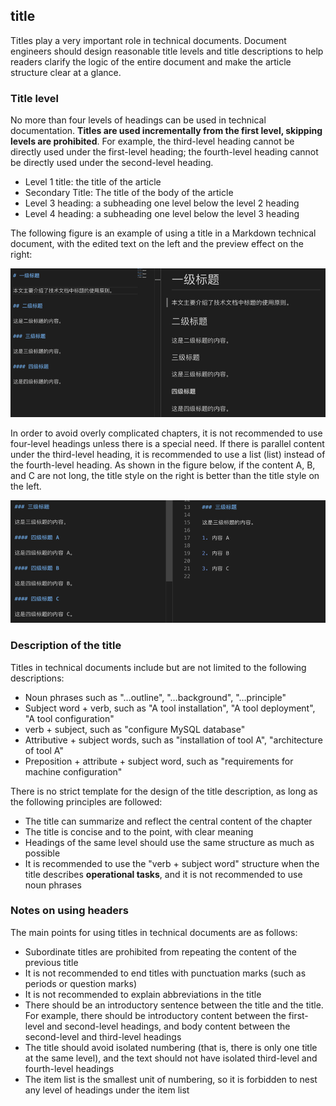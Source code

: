 ## title

Titles play a very important role in technical documents. Document engineers should design reasonable title levels and title descriptions to help readers clarify the logic of the entire document and make the article structure clear at a glance.

### Title level

No more than four levels of headings can be used in technical documentation. **Titles are used incrementally from the first level, skipping levels are prohibited**. For example, the third-level heading cannot be directly used under the first-level heading; the fourth-level heading cannot be directly used under the second-level heading.

- Level 1 title: the title of the article
- Secondary Title: The title of the body of the article
- Level 3 heading: a subheading one level below the level 2 heading
- Level 4 heading: a subheading one level below the level 3 heading

The following figure is an example of using a title in a Markdown technical document, with the edited text on the left and the preview effect on the right:

![](../media/heading-levels.png)

In order to avoid overly complicated chapters, it is not recommended to use four-level headings unless there is a special need. If there is parallel content under the third-level heading, it is recommended to use a list (list) instead of the fourth-level heading. As shown in the figure below, if the content A, B, and C are not long, the title style on the right is better than the title style on the left.

![](../media/headings-or-lists.png)

### Description of the title

Titles in technical documents include but are not limited to the following descriptions:

- Noun phrases such as "…outline", "…background", "…principle"
- Subject word + verb, such as "A tool installation", "A tool deployment", "A tool configuration"
- verb + subject, such as "configure MySQL database"
- Attributive + subject words, such as "installation of tool A", "architecture of tool A"
- Preposition + attribute + subject word, such as "requirements for machine configuration"

There is no strict template for the design of the title description, as long as the following principles are followed:

- The title can summarize and reflect the central content of the chapter
- The title is concise and to the point, with clear meaning
- Headings of the same level should use the same structure as much as possible
- It is recommended to use the "verb + subject word" structure when the title describes **operational tasks**, and it is not recommended to use noun phrases
### Notes on using headers

The main points for using titles in technical documents are as follows:

- Subordinate titles are prohibited from repeating the content of the previous title
- It is not recommended to end titles with punctuation marks (such as periods or question marks)
- It is not recommended to explain abbreviations in the title
- There should be an introductory sentence between the title and the title. For example, there should be introductory content between the first-level and second-level headings, and body content between the second-level and third-level headings
- The title should avoid isolated numbering (that is, there is only one title at the same level), and the text should not have isolated third-level and fourth-level headings
- The item list is the smallest unit of numbering, so it is forbidden to nest any level of headings under the item list
